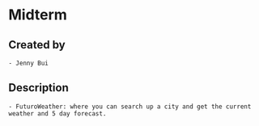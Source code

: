 # Midterm 


## Created by

    - Jenny Bui


## Description

    - FuturoWeather: where you can search up a city and get the current weather and 5 day forecast.

 
 
